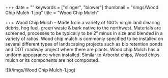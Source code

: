 +++
date = ""
keywords = ["slinger", "blower"]
thumbnail = "/imgs/Wood Chip Mulch-1.jpg"
title = "Wood Chip Mulch"

+++
Wood Chip Mulch – Made from a variety of 100% virgin land clearing debris, hog fuel, green waste & bark native to the northwest. Materials are screened, processes to be typically to be 2” minus in size and blended in a variety of ratios. Wood chip mulch is commonly specified to be installed on several different types of landscaping projects such as bio retention ponds and DOT roadway project where there are plants. Wood chip Mulch has a uniform appearance when installed. Similar to Arborist chips, Wood chips mulch or its components are not composted.

![](/imgs/Wood Chip Mulch-1.jpg)